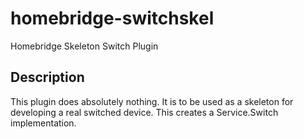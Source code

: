 # homebridge-switchskel
Homebridge Skeleton Switch Plugin

## Description
This plugin does absolutely nothing. It is to be used as a skeleton for developing
a real switched device. This creates a Service.Switch implementation.